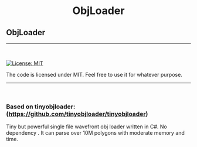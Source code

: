 
<h1 align="center">
   ObjLoader
  <br>
  
  ##               ObjLoader
  
</h1>

<hr>


<br>

[![License: MIT](https://img.shields.io/badge/License-MIT-yellow.svg)](https://github.com/Zeckoxe/ObjLoader/blob/master/LICENSE)

The code is licensed under MIT. Feel free to use it for whatever purpose.

<hr>
<br>



### Based on tinyobjloader: (<https://github.com/tinyobjloader/tinyobjloader>)

Tiny but powerful single file wavefront obj loader written in C#. No dependency . It can parse over 10M polygons with moderate memory and time.

<br>

